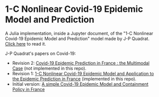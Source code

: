 # 1-C Nonlinear Covid-19 Epidemic Model and Prediction

A Julia implementation, inside a Jupyter document, of the "1-C Nonlinear Covid-19 Epidemic Model and Prediction" model made by J-P Quadrat. [Click here](https://nbviewer.jupyter.org/github/Lecrapouille/covid19/blob/master/covid19.ipynb) to read it.

J-P Quadrat's papers on Covid-19:
- Revision 2: [Covid-19 Epidemic Prediction in France : the Multimodal Case](https://www.medrxiv.org/content/10.1101/2021.10.09.21264794v1) (not implemented in this repo).
- Revision 1: [1-C Nonlinear Covid-19 Epidemic Model and Application to the Epidemic Prediction in France](https://www.medrxiv.org/content/10.1101/2020.05.24.20111807v1) (implemented in this repo).
- Initial version: [A simple Covid-19 Epidemic Model and Containment Policy in France](https://www.medrxiv.org/content/10.1101/2020.04.25.20079434v1)
